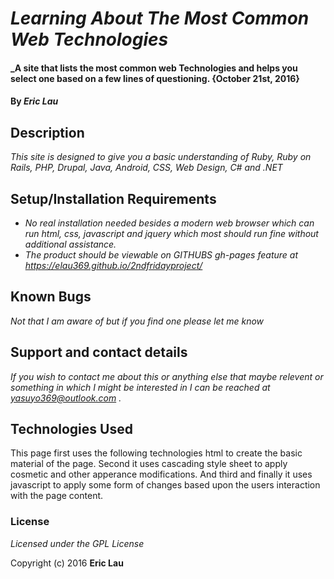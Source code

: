 # _Learning About The Most Common Web Technologies_

#### _A site that lists the most common web Technologies and helps you select one based on a few lines of questioning. {October 21st, 2016}

#### By _**Eric Lau**_

## Description

_This site is designed to give you a basic understanding of Ruby, Ruby on Rails, PHP, Drupal, Java, Android, CSS, Web Design, C# and .NET_

## Setup/Installation Requirements

* _No real installation needed besides a modern web browser which can run html, css, javascript and jquery which most should run fine without additional assistance._
* _The product should be viewable on GITHUBS gh-pages feature at https://elau369.github.io/2ndfridayproject/_


## Known Bugs

_Not that I am aware of but if you find one please let me know_

## Support and contact details

_If you wish to contact me about this or anything else that maybe relevent or something in which I might be interested in I can be reached at yasuyo369@outlook.com ._

## Technologies Used

This page first uses the following technologies html to create the basic material of the page. Second it uses cascading style sheet to apply cosmetic and other apperance modifications. And third and finally it uses javascript to apply some form of changes based upon the users interaction with the page content.

### License

*Licensed under the GPL License*

Copyright (c) 2016 **Eric Lau**
